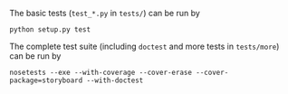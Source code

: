 The basic tests (`test_*.py` in `tests/`) can be run by

    python setup.py test

The complete test suite (including `doctest` and more tests in `tests/more`) can be run by

    nosetests --exe --with-coverage --cover-erase --cover-package=storyboard --with-doctest
